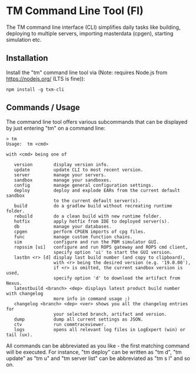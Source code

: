 # TM Command Line Tool (FI)
The TM command line interface (CLI) simplifies daily tasks like building, deploying to multiple servers, importing masterdata (cpgen), starting simulation etc.

## Installation

Install the "tm" command line tool via (Note: requires Node.js from https://nodejs.org/ (LTS is fine)):

    npm install -g txm-cli

## Commands / Usage

The command line tool offers various subcommands that can be displayed by just entering "tm" on a command line:

    > tm
    Usage:  tm <cmd>
     
    with <cmd> being one of
 
       version        display version info.
       update         update CLI to most recent version.
       server         manage your servers.
       sandbox        manage your sandboxes.
       config         manage general configuration settings.
       deploy         deploy and explode EARs from the current default sandbox
                      to the current default server(s).
       build          do a gradlew build without recreating runtime folder.
       rebuild        do a clean build with new runtime folder.
       hotfix         apply hotfix from IDE to deployed server(s).
       db             manage your databases.
       cpgen          perform CPGEN imports of cpg files.
       func           manage custom function chains.
       sim            configure and run the PBM simulator GUI.
       ropssim [ui]   configure and run ROPS gateway and ROPS cmd client,
                      specify option 'ui' to start the GUI version.
       lastbn <r> [d] display last build number (and copy to clipboard),
                      with <r> being the desired version (e.g. '19.0.00'),
                      if <r> is omitted, the current sandbox version is used,
                      specify option 'd' to download the artifact from Nexus.
       latestbuild <branch> <dep> displays latest product build number with changelog
                      more info in command usage ;)
       changelog <branch> <dep> <ver> shows you all the changelog entries for
                      your selected branch, artifact and version.
       dump           dump all current settings as JSON.
       ctv            run commtraceviewer.
       logs           opens all relevant log files in LogExpert (win) or tail (ux).
       
All commands can be abbreviated as you like - the first matching command will be executed. For instance, "tm deploy" can be written as "tm d", "tm update" as "tm u" and "tm server list" can be abbreviated as "tm s l" and so on.
